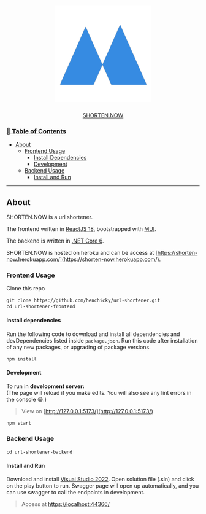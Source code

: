 <h1 align="center">
  <img src="https://github.com/henchicky/url-shortener/blob/main/url-shortener-frontend/public/logo.png" alt="SHORTEN.NOW" width="50%">
</h1>

<div align="center">
  <a href="https://shorten-now.herokuapp.com/">SHORTEN.NOW</link>
</div>

### :book: Table of Contents

- [About](#about)
  - [Frontend Usage](#frontend-usage)
    - [Install Dependencies](#install-dependencies)
    - [Development](#development)
  - [Backend Usage](#backend-usage)
    - [Install and Run](#install-and-run)

---

## About

SHORTEN.NOW is a url shortener.

The frontend written in [ReactJS 18](https://reactjs.org/), bootstrapped with [MUI](https://mui.com/).

The backend is written in [.NET Core 6](https://dotnet.microsoft.com/en-us/download/dotnet/6.0).

SHORTEN.NOW is hosted on heroku and can be access at [https://shorten-now.herokuapp.com/](https://shorten-now.herokuapp.com/).

### Frontend Usage

Clone this repo

```
git clone https://github.com/henchicky/url-shortener.git
cd url-shortener-frontend
```

#### Install dependencies

Run the following code to download and install all dependencies and devDependencies listed inside `package.json`. Run this code after installation of any new packages, or upgrading of package versions.

```
npm install
```

#### Development

To run in **development server:**  
(The page will reload if you make edits. You will also see any lint errors in the console :grinning:.)

> View on [http://127.0.0.1:5173/](http://127.0.0.1:5173/)

```
npm start
```

### Backend Usage

```
cd url-shortener-backend
```

#### Install and Run

Download and install [Visual Studio 2022](https://visualstudio.microsoft.com/vs/community/). Open solution file (.sln) and click on the play button to run.
Swagger page will open up automatically, and you can use swagger to call the endpoints in development.

> Access at [https://localhost:44366/](https://localhost:44366/)

